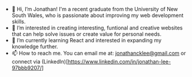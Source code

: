- 👋 Hi, I’m Jonathan! I'm a recent graduate from the University of New South Wales, who is passionate about improving my web development skills.
- 👀 I’m interested in creating interesting, funtional and creative websites that can help solve issues or create value for personal needs.
- 🌱 I’m currently learning React and interested in expanding my knowledge further.
- 📫 How to reach me. You can email me at: jonathancklee@gmail.com or connect via (LinkedIn)[https://www.linkedin.com/in/jonathan-lee-97bbb9207/]

<!---
jonathancklee1/jonathancklee1 is a ✨ special ✨ repository because its `README.md` (this file) appears on your GitHub profile.
You can click the Preview link to take a look at your changes.
--->
